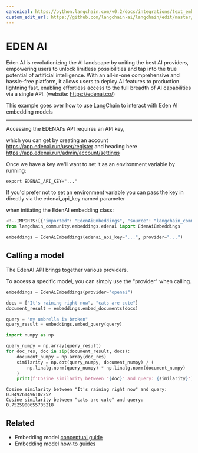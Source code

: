 ```yaml
---
canonical: https://python.langchain.com/v0.2/docs/integrations/text_embedding/edenai/
custom_edit_url: https://github.com/langchain-ai/langchain/edit/master/docs/docs/integrations/text_embedding/edenai.ipynb
---
```


# EDEN AI

Eden AI is revolutionizing the AI landscape by uniting the best AI providers, empowering users to unlock limitless possibilities and tap into the true potential of artificial intelligence. With an all-in-one comprehensive and hassle-free platform, it allows users to deploy AI features to production lightning fast, enabling effortless access to the full breadth of AI capabilities via a single API. (website: https://edenai.co/)

This example goes over how to use LangChain to interact with Eden AI embedding models

-----------------------------------------------------------------------------------


Accessing the EDENAI's API requires an API key, 

which you can get by creating an account https://app.edenai.run/user/register  and heading here https://app.edenai.run/admin/account/settings

Once we have a key we'll want to set it as an environment variable by running:

```shell
export EDENAI_API_KEY="..."
```


If you'd prefer not to set an environment variable you can pass the key in directly via the edenai_api_key named parameter

 when initiating the EdenAI embedding class:




```python
<!--IMPORTS:[{"imported": "EdenAiEmbeddings", "source": "langchain_community.embeddings.edenai", "docs": "https://api.python.langchain.com/en/latest/embeddings/langchain_community.embeddings.edenai.EdenAiEmbeddings.html", "title": "EDEN AI"}]-->
from langchain_community.embeddings.edenai import EdenAiEmbeddings
```


```python
embeddings = EdenAiEmbeddings(edenai_api_key="...", provider="...")
```

## Calling a model


The EdenAI API brings together various providers.

To access a specific model, you can simply use the "provider" when calling.



```python
embeddings = EdenAiEmbeddings(provider="openai")
```


```python
docs = ["It's raining right now", "cats are cute"]
document_result = embeddings.embed_documents(docs)
```


```python
query = "my umbrella is broken"
query_result = embeddings.embed_query(query)
```


```python
import numpy as np

query_numpy = np.array(query_result)
for doc_res, doc in zip(document_result, docs):
    document_numpy = np.array(doc_res)
    similarity = np.dot(query_numpy, document_numpy) / (
        np.linalg.norm(query_numpy) * np.linalg.norm(document_numpy)
    )
    print(f'Cosine similarity between "{doc}" and query: {similarity}')
```
```output
Cosine similarity between "It's raining right now" and query: 0.849261496107252
Cosine similarity between "cats are cute" and query: 0.7525900655705218
```

## Related

- Embedding model [conceptual guide](/docs/concepts/#embedding-models)
- Embedding model [how-to guides](/docs/how_to/#embedding-models)